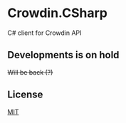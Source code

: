 # Crowdin.CSharp
C# client for Crowdin API

## Developments is on hold
<s>Will be back (?)</s>

## License ##
[MIT](LICENSE.md)
